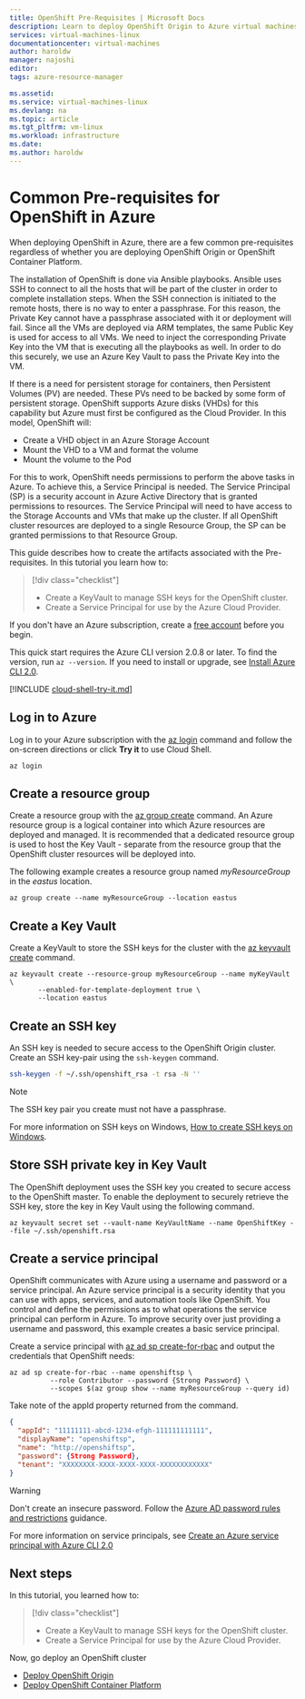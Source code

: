 ```yaml
---
title: OpenShift Pre-Requisites | Microsoft Docs
description: Learn to deploy OpenShift Origin to Azure virtual machines.
services: virtual-machines-linux
documentationcenter: virtual-machines
author: haroldw
manager: najoshi
editor: 
tags: azure-resource-manager

ms.assetid: 
ms.service: virtual-machines-linux
ms.devlang: na
ms.topic: article
ms.tgt_pltfrm: vm-linux
ms.workload: infrastructure
ms.date: 
ms.author: haroldw
---
```


# Common Pre-requisites for OpenShift in Azure

When deploying OpenShift in Azure, there are a few common pre-requisites regardless of whether you are deploying OpenShift Origin or OpenShift Container Platform.

The installation of OpenShift is done via Ansible playbooks. Ansible uses SSH to connect to all the hosts that will be part of the cluster in order to complete installation steps.
When the SSH connection is initiated to the remote hosts, there is no way to enter a passphrase. For this reason, the Private Key cannot have a passphrase associated with it or deployment will fail.
Since all the VMs are deployed via ARM templates, the same Public Key is used for access to all VMs. We need to inject the corresponding Private Key into the VM that is executing all the playbooks as well.
In order to do this securely, we use an Azure Key Vault to pass the Private Key into the VM.

If there is a need for persistent storage for containers, then Persistent Volumes (PV) are needed. These PVs need to be backed by some form of persistent storage. OpenShift supports Azure disks (VHDs) for this capability but Azure must first be configured as the Cloud Provider. 
In this model, OpenShift will:

- Create a VHD object in an Azure Storage Account
- Mount the VHD to a VM and format the volume
- Mount the volume to the Pod

For this to work, OpenShift needs permissions to perform the above tasks in Azure. To achieve this, a Service Principal is needed. The Service Principal (SP) is a security account in Azure Active Directory that is granted permissions to resources.
The Service Principal will need to have access to the Storage Accounts and VMs that make up the cluster. If all OpenShift cluster resources are deployed to a single Resource Group, the SP can be granted permissions to that Resource Group.

This guide describes how to create the artifacts associated with the Pre-requisites. In this tutorial you learn how to:

> [!div class="checklist"]
> * Create a KeyVault to manage SSH keys for the OpenShift cluster.
> * Create a Service Principal for use by the Azure Cloud Provider.

If you don't have an Azure subscription, create a [free account](https://azure.microsoft.com/free/?WT.mc_id=A261C142F) before you begin.

This quick start requires the Azure CLI version 2.0.8 or later. To find the version, run `az --version`. If you need to install or upgrade, see [Install Azure CLI 2.0]( /cli/azure/install-azure-cli). 

[!INCLUDE [cloud-shell-try-it.md](../../../includes/cloud-shell-try-it.md)]

## Log in to Azure 
Log in to your Azure subscription with the [az login](/cli/azure/#login) command and follow the on-screen directions or click **Try it** to use Cloud Shell.

```azurecli 
az login
```
## Create a resource group

Create a resource group with the [az group create](/cli/azure/group#create) command. An Azure resource group is a logical container into which Azure resources are deployed and managed. 
It is recommended that a dedicated resource group is used to host the Key Vault - separate from the resource group that the OpenShift cluster resources will be deployed into. 

The following example creates a resource group named *myResourceGroup* in the *eastus* location.

```azurecli 
az group create --name myResourceGroup --location eastus
```

## Create a Key Vault
Create a KeyVault to store the SSH keys for the cluster with the [az keyvault create](/cli/azure/keyvault#create) command.  

```azurecli 
az keyvault create --resource-group myResourceGroup --name myKeyVault \
       --enabled-for-template-deployment true \
       --location eastus
```

## Create an SSH key 
An SSH key is needed to secure access to the OpenShift Origin cluster. Create an SSH key-pair using the `ssh-keygen` command. 
 
 ```bash
ssh-keygen -f ~/.ssh/openshift_rsa -t rsa -N ''
```

> [!NOTE]
> The SSH key pair you create must not have a passphrase.

For more information on SSH keys on Windows, [How to create SSH keys on Windows](/azure/virtual-machines/linux/ssh-from-windows).

## Store SSH private key in Key Vault
The OpenShift deployment uses the SSH key you created to secure access to the OpenShift master. To enable the deployment to securely retrieve the SSH key, store the key in Key Vault using the following command.

```azurecli
az keyvault secret set --vault-name KeyVaultName --name OpenShiftKey --file ~/.ssh/openshift.rsa
```

## Create a service principal 
OpenShift communicates with Azure using a username and password or a service principal. An Azure service principal is a security identity that you can use with apps, services, and automation tools like OpenShift. You control and define the permissions as to what operations the service principal can perform in Azure. To improve security over just providing a username and password, this example creates a basic service principal.

Create a service principal with [az ad sp create-for-rbac](/cli/azure/ad/sp#create-for-rbac) and output the credentials that OpenShift needs:

```azurecli
az ad sp create-for-rbac --name openshiftsp \
          --role Contributor --password {Strong Password} \
          --scopes $(az group show --name myResourceGroup --query id)
```
Take note of the appId property returned from the command.
```json
{
  "appId": "11111111-abcd-1234-efgh-111111111111",            
  "displayName": "openshiftsp",
  "name": "http://openshiftsp",
  "password": {Strong Password},
  "tenant": "XXXXXXXX-XXXX-XXXX-XXXX-XXXXXXXXXXXX"
}
```
 > [!WARNING] 
 > Don't create an insecure password.  Follow the
 > [Azure AD password rules and restrictions](/azure/active-directory/active-directory-passwords-policy) guidance.

For more information on service principals, see [Create an Azure service principal with Azure CLI 2.0](/cli/azure/create-an-azure-service-principal-azure-cli)

## Next steps

In this tutorial, you learned how to:
> [!div class="checklist"]
> * Create a KeyVault to manage SSH keys for the OpenShift cluster.
> * Create a Service Principal for use by the Azure Cloud Provider.

Now, go deploy an OpenShift cluster

- [Deploy OpenShift Origin](./openshift-origin.md)
- [Deploy OpenShift Container Platform](./openshift-container-platform.md)

